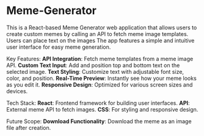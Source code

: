 # Meme-Generator
This is a React-based Meme Generator web application that allows users to create custom memes by calling an API to fetch meme image templates. Users can place text on the images The app features a simple and intuitive user interface for easy meme generation.

Key Features:
**API Integration**: Fetch meme templates from a meme image API.
**Custom Text Input**: Add and position top and bottom text on the selected image.
**Text Styling**: Customize text with adjustable font size, color, and position.
**Real-Time Preview**: Instantly see how your meme looks as you edit it.
**Responsive Design**: Optimized for various screen sizes and devices.

Tech Stack:
**React**: Frontend framework for building user interfaces.
**API**: External meme API to fetch images.
**CSS**: For styling and responsive design.

Future Scope:
**Download Functionality**: Download the meme as an image file after creation.
